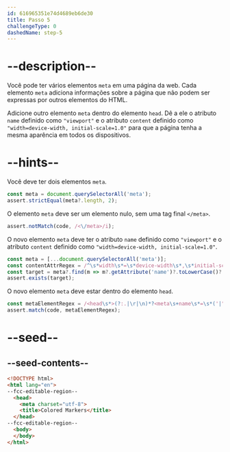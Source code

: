 ```yaml
---
id: 616965351e74d4689eb6de30
title: Passo 5
challengeType: 0
dashedName: step-5
---
```


# --description--

Você pode ter vários elementos `meta` em uma página da web. Cada elemento `meta` adiciona informações sobre a página que não podem ser expressas por outros elementos do HTML.

Adicione outro elemento `meta` dentro do elemento `head`. Dê a ele o atributo `name` definido como `"viewport"` e o atributo `content` definido como `"width=device-width, initial-scale=1.0"` para que a página tenha a mesma aparência em todos os dispositivos.

# --hints--

Você deve ter dois elementos `meta`.

```js
const meta = document.querySelectorAll('meta');
assert.strictEqual(meta?.length, 2);
```

O elemento `meta` deve ser um elemento nulo, sem uma tag final `</meta>`.

```js
assert.notMatch(code, /<\/meta>/i);
```


O novo elemento `meta` deve ter o atributo `name` definido como `"viewport"` e o atributo `content` definido como `"width=device-width, initial-scale=1.0"`.

```js
const meta = [...document.querySelectorAll('meta')];
const contentAttrRegex = /^\s*width\s*=\s*device-width\s*,\s*initial-scale\s*=\s*1(?:\.0)?\s*$/i;
const target = meta?.find(m => m?.getAttribute('name')?.toLowerCase()?.replace(/\s*/g, '') === 'viewport' && contentAttrRegex.test(m?.getAttribute('content')));
assert.exists(target);
```

O novo elemento `meta` deve estar dentro do elemento `head`.

```js
const metaElementRegex = /<head\s*>(?:.|\r|\n)*?<meta\s+name\s*=\s*('|"|`)\s*viewport\s*\1\s+content\s*=\s*\1\s*width\s*=\s*device-width\s*,\s*initial-scale\s*=\s*1(?:\.0)?\s*\1(?:.|\r|\n)*?<\/head\s*>/i;
assert.match(code, metaElementRegex);
```

# --seed--

## --seed-contents--

```html
<!DOCTYPE html>
<html lang="en">
--fcc-editable-region--
  <head>
    <meta charset="utf-8">
    <title>Colored Markers</title>
  </head>
--fcc-editable-region--
  <body>
  </body>
</html>
```
